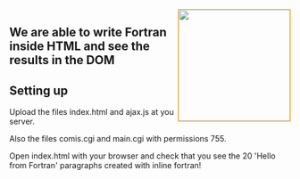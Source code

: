 <img src="https://github.com/yioryhos/f77html/blob/F77HTML/logo.png" style="width:200px;border:solid 1px orange;float:right"/>

## We are able to write Fortran inside HTML and see the results in the DOM

Setting up
----------

Upload the files index.html and ajax.js at you server. 

Also the files comis.cgi and main.cgi with permissions 755.

Open index.html with your browser and check that you see the 20 'Hello from Fortran' paragraphs created with inline fortran!
